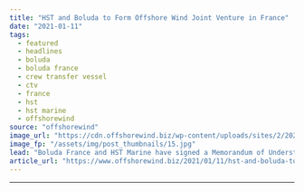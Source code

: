 ```yaml
---
title: "HST and Boluda to Form Offshore Wind Joint Venture in France"
date: "2021-01-11"
tags: 
  - featured
  - headlines
  - boluda
  - boluda france
  - crew transfer vessel
  - ctv
  - france
  - hst
  - hst marine
  - offshorewind
source: "offshorewind"
image_url: "https://cdn.offshorewind.biz/wp-content/uploads/sites/2/2021/01/11090006/HST-and-Boluda-to-Form-Offshore-Wind-Joint-Venture-in-France.jpg"
image_fp: "/assets/img/post_thumbnails/15.jpg"
lead: "Boluda France and HST Marine have signed a Memorandum of Understanding (MOU) to establish"
article_url: "https://www.offshorewind.biz/2021/01/11/hst-and-boluda-to-form-offshore-wind-joint-venture-in-france/"
---
```


---

